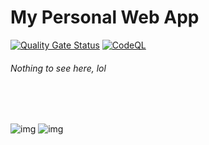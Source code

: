 # My Personal Web App

[![Quality Gate Status](https://sonarcloud.io/api/project_badges/measure?project=aldwin7894:project-cyan&metric=alert_status)](https://sonarcloud.io/summary/new_code?id=aldwin7894:project-cyan)
[![CodeQL](https://github.com/aldwin7894/project-cyan/actions/workflows/codeql-analysis.yml/badge.svg)](https://github.com/aldwin7894/project-cyan/actions/workflows/codeql-analysis.yml)

###### _Nothing to see here, lol_

<br>
<br>

![img](https://aldwin7894.dev/music-np-banner/lastfm.svg?bg=29,31,32,0.8&fg=ffffff&line=3cb4f1)
![img](https://aldwin7894.dev/discord-banner.svg?bg=29,31,32,0.8&fg=ffffff&line=3cb4f1&username=true)
